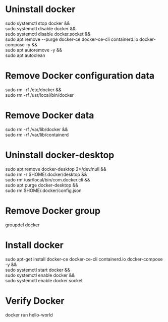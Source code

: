 # Uninstall docker
sudo systemctl stop docker && \
sudo systemctl disable docker && \
sudo systemctl disable docker.socket && \
sudo apt remove --purge docker-ce docker-ce-cli containerd.io docker-compose -y && \
sudo apt autoremove -y && \
sudo apt autoclean

# Remove Docker configuration data
sudo rm -rf /etc/docker && \
sudo rm -rf /usr/local/bin/docker

# Remove Docker data
sudo rm -rf /var/lib/docker && \
sudo rm -rf /var/lib/containerd

# Uninstall docker-desktop
sudo apt remove docker-desktop 2>/dev/null && \
sudo rm -r $HOME/.docker/desktop && \
sudo rm /usr/local/bin/com.docker.cli && \
sudo apt purge docker-desktop && \
sudo rm $HOME/.docker/config.json

# Remove Docker group
groupdel docker

# Install docker
sudo apt-get install docker-ce docker-ce-cli containerd.io docker-compose -y && \
sudo systemctl start docker && \
sudo systemctl enable docker && \
sudo systemctl enable docker.socket

# Verify Docker
docker run hello-world
